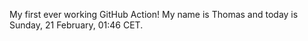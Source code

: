 My first ever working GitHub Action!
My name is Thomas and today is Sunday, 21 February, 01:46 CET. 
